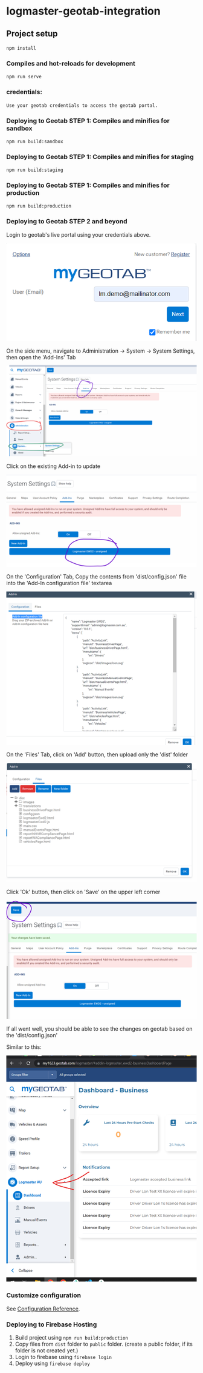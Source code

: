 # logmaster-geotab-integration

## Project setup
```
npm install
```

### Compiles and hot-reloads for development
```
npm run serve
```
### credentials:
```
Use your geotab credentials to access the geotab portal.
```
### Deploying to Geotab STEP 1: Compiles and minifies for sandbox
```
npm run build:sandbox
```

### Deploying to Geotab STEP 1: Compiles and minifies for staging
```
npm run build:staging
```

### Deploying to Geotab STEP 1: Compiles and minifies for production
```
npm run build:production
```


### Deploying to Geotab STEP 2 and beyond

Login to geotab's live portal using your credentials above.

![geotab-login.png](images/readme/geotab-login.png)

On the side menu, navigate to Administration -> System -> System Settings, then open the 'Add-Ins' Tab

![geotab-admin-settings.png](images/readme/geotab-admin-settings.png)

Click on the existing Add-in to update

![geotab-existing-add-in.png](images/readme/geotab-existing-add-in.png)

On the 'Configuration' Tab, Copy the contents from 'dist/config.json' file into the 'Add-In configuration file' textarea

![geotab-config.png](images/readme/geotab-config.png)

On the 'Files' Tab, click on 'Add' button, then upload only the 'dist' folder

![geotab-add-files.png](images/readme/geotab-add-files.png)

Click 'Ok' button, then click on 'Save' on the upper left corner

![geotab-save.png](images/readme/geotab-save.png)

If all went well, you should be able to see the changes on geotab based on the 'dist/config.json'

Similar to this:

![geotab-save.png](images/readme/geotab-logmaster-menu.png)



### Customize configuration
See [Configuration Reference](https://github.com/Geotab/generator-addin).


### Deploying to Firebase Hosting
1. Build project using `npm run build:production`
2. Copy files from `dist` folder to `public` folder. (create a public folder, if its folder is not created yet.)
3. Login to firebase using `firebase login`
4. Deploy using `firebase deploy`

